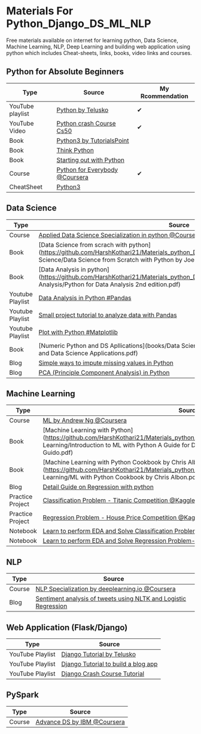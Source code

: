 # Materials For Python_Django_DS_ML_NLP
Free materials available on internet for learning python, Data Science, Machine Learning, NLP, Deep Learning and building web application using python which includes Cheat-sheets, links, books, video links and courses.

## Python for Absolute Beginners

Type | Source | My Rcommendation
--- | --- | ---
YouTube playlist | [Python by Telusko](https://www.youtube.com/playlist?list=PLsyeobzWxl7poL9JTVyndKe62ieoN-MZ3) | ✔
YouTube Video | [Python crash Course Cs50](https://youtu.be/mgBpcQRDtl0) | ✔
Book | [Python3 by TutorialsPoint](books/python/python3_tutorial.pdf)
Book | [Think Python](books/python/thinkpython.pdf)
Book | [Starting out with Python](books/python/Starting-Out-with-Python-4th-Edi.PDF)
Course | [Python for Everybody @Coursera](https://www.coursera.org/specializations/python?) | ✔
CheatSheet | [Python3](cheatsheets/python3.pdf)

## Data Science
Type | Source 
--- | ---
Course | [Applied Data Science Specialization in python @Coursera](https://www.coursera.org/specializations/data-science-python)
Book | [Data Science from scrach with python](https://github.com/HarshKothari21/Materials_python_Django_DS_ML_NLP/tree/master/books/Data Science/Data Science from Scratch with Python by Joel Grus.pdf)
Book | [Data Analysis in python](https://github.com/HarshKothari21/Materials_python_Django_DS_ML_NLP/tree/master/books/Data Analysis/Python for Data Analysis 2nd edition.pdf)
Youtube Playlist | [Data Analysis in Python #Pandas](https://www.youtube.com/playlist?list=PL-osiE80TeTsWmV9i9c58mdDCSskIFdDS)
Youtube Playlist | [Small project tutorial to analyze data with Pandas](https://www.youtube.com/playlist?list=PL5-da3qGB5IBITZj_dYSFqnd_15JgqwA6)
Youtube Playlist | [Plot with Python #Matplotlib](https://www.youtube.com/playlist?list=PL-osiE80TeTvipOqomVEeZ1HRrcEvtZB_)
Book | [Numeric Python and DS Apllications](books/Data Science/Numerical Python Scientific Computing and Data Science Applications.pdf)
Blog | [Simple ways to impute missing values in Python](https://medium.com/analytics-vidhya/simple-ways-to-impute-missing-values-in-a-dataset-with-examples-33d0688231be)
Blog | [PCA (Principle Component Analysis) in Python](https://towardsdatascience.com/pca-using-python-scikit-learn-e653f8989e60)

## Machine Learning
Type | Source 
--- | ---
Course | [ML by Andrew Ng @Coursera](https://www.coursera.org/learn/machine-learning)
Book | [Machine Learning with Python](https://github.com/HarshKothari21/Materials_python_Django_DS_ML_NLP/tree/master/books/Machine Learning/Introduction to ML with Python A Guide for Data Scientists by Andreas C. Müller, Sarah Guido.pdf)
Book | [Machine Learning with Python Cookbook by Chris Albon](https://github.com/HarshKothari21/Materials_python_Django_DS_ML_NLP/tree/master/books/Machine Learning/ML with Python Cookbook by Chris Albon.pdf)
Blog | [Detail Guide on Regression with python](https://medium.com/swlh/a-detail-guide-on-regression-2f44c87c47d1)
Practice Project | [Classification Problem - Titanic Competition @Kaggle](https://www.kaggle.com/c/titanic)
Practice Project | [Regression Problem - House Price Competition @Kaggle](https://www.kaggle.com/c/house-prices-advanced-regression-techniques)
Notebook | [Learn to perform EDA and Solve Classification Problem-Titanic](https://www.kaggle.com/harshkothari21/100-accurate-results-with-eda-all-ml-models)
Notebook | [Learn to perform EDA and Solve Regression Problem-House Price](https://www.kaggle.com/harshkothari21/beginners-notebook-all-ml-models-eda)

## NLP
Type | Source 
--- | ---
Course | [NLP Specialization by deeplearning.io @Coursera](https://www.coursera.org/specializations/natural-language-processing?)
Blog | [Sentiment analysis of tweets using NLTK and Logistic Regression](https://medium.com/analytics-vidhya/sentiment-analysis-of-tweets-8d090cecb096)

## Web Application (Flask/Django)
Type | Source 
--- | ---
YouTube Playlist | [Django Tutorial by Telusko](https://www.youtube.com/playlist?list=PLsyeobzWxl7r2ukVgTqIQcl-1T0C2mzau)
YouTube Playlist | [Django Tutorial to build a blog app](https://www.youtube.com/playlist?list=PL-osiE80TeTtoQCKZ03TU5fNfx2UY6U4p)
YouTube Playlist | [Django Crash Course Tutorial](https://www.youtube.com/playlist?list=PL-51WBLyFTg2vW-_6XBoUpE7vpmoR3ztO)

## PySpark
Type | Source
--- | ---
Course | [Advance DS by IBM @Coursera](https://www.coursera.org/specializations/advanced-data-science-ibm)
